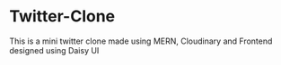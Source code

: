 # Twitter-Clone
This is a mini twitter clone made using MERN, Cloudinary and Frontend designed using Daisy UI

